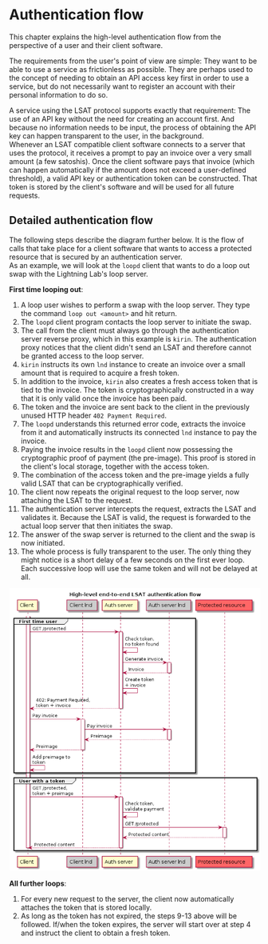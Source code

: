 # Authentication flow

This chapter explains the high-level authentication flow from the perspective
of a user and their client software.

The requirements from the user's point of view are simple: They want to be able
to use a service as frictionless as possible. They are perhaps used to the
concept of needing to obtain an API access key first in order to use a service,
but do not necessarily want to register an account with their personal
information to do so.

A service using the LSAT protocol supports exactly that requirement: The use of
an API key without the need for creating an account first. And because no
information needs to be input, the process of obtaining the API key can happen
transparent to the user, in the background.  
Whenever an LSAT compatible client software connects to a server that uses the
protocol, it receives a prompt to pay an invoice over a very small amount (a few
satoshis). Once the client software pays that invoice (which can happen
automatically if the amount does not exceed a user-defined threshold), a valid
API key or authentication token can be constructed. That token is stored by the
client's software and will be used for all future requests.

## Detailed authentication flow

The following steps describe the diagram further below. It is the flow of
calls that take place for a client software that wants to access a protected
resource that is secured by an authentication server.  
As an example, we will look at the `loopd` client that wants to do a loop out
swap with the Lightning Lab's loop server.

**First time looping out**:

1. A loop user wishes to perform a swap with the loop server. They type the
  command `loop out <amount>` and hit return.
2. The `loopd` client program contacts the loop server to initiate the swap.
3. The call from the client must always go through the authentication server
  reverse proxy, which in this example is `kirin`. The authentication proxy
  notices that the client didn't send an LSAT and therefore cannot be granted
  access to the loop server.
4. `kirin` instructs its own `lnd` instance to create an invoice over a small
  amount that is required to acquire a fresh token.
5. In addition to the invoice, `kirin` also creates a fresh access token that is
  tied to the invoice. The token is cryptographically constructed in a way that
  it is only valid once the invoice has been paid.
6. The token and the invoice are sent back to the client in the previously
  unused HTTP header `402 Payment Required`.
7. The `loopd` understands this returned error code, extracts the invoice from
  it and automatically instructs its connected `lnd` instance to pay the
  invoice.
8. Paying the invoice results in the `loopd` client now possessing the
  cryptographic proof of payment (the pre-image). This proof is stored in the
  client's local storage, together with the access token.
9. The combination of the access token and the pre-image yields a fully valid
  LSAT that can be cryptographically verified.
10. The client now repeats the original request to the loop server, now
  attaching the LSAT to the request.
11. The authentication server intercepts the request, extracts the LSAT and
  validates it. Because the LSAT is valid, the request is forwarded to the
  actual loop server that then initiates the swap.
12. The answer of the swap server is returned to the client and the swap is
  now initiated.
13. The whole process is fully transparent to the user. The only thing they
  might notice is a short delay of a few seconds on the first ever loop. Each
  successive loop will use the same token and will not be delayed at all.

![e2e flow sequence diagram](plantuml/e2e-flow.png)

**All further loops**:

1. For every new request to the server, the client now automatically attaches
  the token that is stored locally.
2. As long as the token has not expired, the steps 9-13 above will be followed.
  If/when the token expires, the server will start over at step 4 and instruct
  the client to obtain a fresh token.
